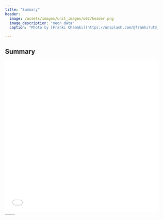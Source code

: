 ```yaml
---
title: "Summary"
header:
  image: /assets/images/unit_images/u02/header.png
  image_description: "neon data"
  caption: "Photo by [Franki Chamaki](https://unsplash.com/@franki?utm_source=unsplash&amp;utm_medium=referral&amp;utm_content=creditCopyText) [from unsplash](https://unsplash.com/s/photos/data?utm_source=unsplash&amp;utm_medium=referral&amp;utm_content=creditCopyText)"

---
```


## Summary
<iframe src="/moer-base-python/assets/tests/unit02/variables.html" width="100%" height="500px" style="border:none;"></iframe> 
-----


<!--
## Further reading

add some day
-->
